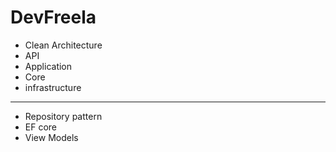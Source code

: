 # DevFreela

- Clean Architecture
- API
- Application
- Core
- infrastructure
---
- Repository pattern
- EF core
- View Models
